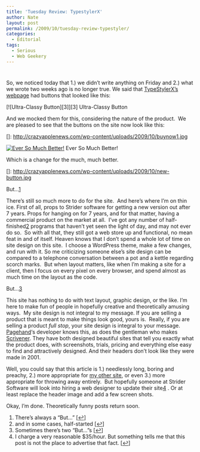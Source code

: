 ```yaml
---
title: 'Tuesday Review: TypestylerX'
author: Nate
layout: post
permalink: /2009/10/tuesday-review-typestyler/
categories:
  - Editorial
tags:
  - Serious
  - Web Geekery
---
```

# 

So, we noticed today that 1.) we didn’t write anything on Friday and 2.) what we wrote two weeks ago is no longer true. We said that [TypeStylerX’s webpage][1] had buttons that looked like this:

 [1]: http://www.typestyler.com/

[![Ultra-Classy Button][3]][3]
Ultra-Classy Button

And we mocked them for this, considering the nature of the product.  We are pleased to see that the buttons on the site now look like this:

 []: http://crazyapplenews.com/wp-content/uploads/2009/10/buynow1.jpg

[![Ever So Much Better!][4]][4]
Ever So Much Better!

Which is a change for the much, much better.

 []: http://crazyapplenews.com/wp-content/uploads/2009/10/new-button.jpg

But…[1][4]

 [4]: #footnote_0_582 "There’s always a “But…”"

There’s still so much more to do for the site.  And here’s where I’m on thin ice. First of all, props to Strider software for getting a new version out after 7 years. Props for hanging on for 7 years, and for that matter, having a commercial product on the market at all.  I’ve got any number of half-finished[2][5] programs that haven’t yet seen the light of day, and may not ever do so.  So with all that, they still got a web store up and functional, no mean feat in and of itself. Heaven knows that I don’t spend a whole lot of time on site design on this site.  I choose a WordPress theme, make a few changes, and run with it. So me criticizing someone else’s site design can be compared to a telephone conversation between a pot and a kettle regarding scorch marks.  But when layout matters, like when I’m making a site for a client, then I focus on every pixel on every browser, and spend almost as much time on the layout as the code.

 [5]: #footnote_1_582 "and in some cases, half-started"

But…[3][6]

 [6]: #footnote_2_582 "Sometimes there’s two “But…”s"

This site has nothing to do with text layout, graphic design, or the like. I’m here to make fun of people in hopefully creative and theoretically amusing ways.  My site design is not integral to my message. If you are selling a product that is meant to make things look good, yours is.  Really, if you are selling a product *full stop*, your site design is integral to your message.  [Pagehand][7]‘s developer knows this, as does the gentleman who makes [Scrivener][8]. They have both designed beautiful sites that tell you exactly what the product does, with screenshots, trials, pricing and everything else easy to find and attractively designed. And their headers don’t look like they were made in 2001.

 [7]: http://pagehand.com/
 [8]: http://literatureandlatte.com

Well, you could say that this article is 1.) needlessly long, boring and preachy, 2.) more appropriate for [my other site][9], or even 3.) more appropriate for throwing away entirely.  But hopefully someone at Strider Software will look into hiring a web designer to update their site[4][10] . Or at least replace the header image and add a few screen shots.

 [9]: http://coals2newcastle.com
 [10]: #footnote_3_582 "I charge a very reasonable $35/hour. But something tells me that this post is not the place to advertise that fact."

Okay, I’m done. Theoretically funny posts return soon.

1.  There’s always a “But…” [[↩][11]]
2.  and in some cases, half-started [[↩][12]]
3.  Sometimes there’s two “But…”s [[↩][13]]
4.  I charge a very reasonable $35/hour. But something tells me that this post is not the place to advertise that fact. [[↩][14]]

 [11]: #identifier_0_582
 [12]: #identifier_1_582
 [13]: #identifier_2_582
 [14]: #identifier_3_582